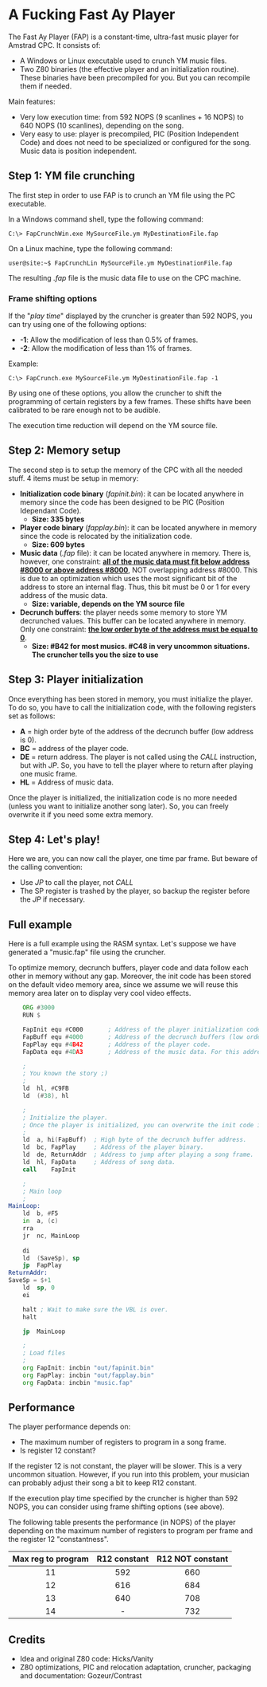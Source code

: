 A Fucking Fast Ay Player
=========================

The Fast Ay Player (FAP) is a constant-time, ultra-fast music player for Amstrad CPC.
It consists of:
 * A Windows or Linux executable used to crunch YM music files.
 * Two Z80 binaries (the effective player and an initialization routine). These binaries have been
   precompiled for you. But you can recompile them if needed.

Main features:
 * Very low execution time: from 592 NOPS (9 scanlines + 16 NOPS) to 640 NOPS (10 scanlines), depending on the song.
 * Very easy to use: player is precompiled, PIC (Position Independent Code) and does not need to be specialized or configured for the song. Music data is position independent.

Step 1: YM file crunching
-------------------------

The first step in order to use FAP is to crunch an YM file using the PC executable.

In a Windows command shell, type the following command:

```shell
C:\> FapCrunchWin.exe MySourceFile.ym MyDestinationFile.fap
```

On a Linux machine, type the following command:
```shell
user@site:~$ FapCrunchLin MySourceFile.ym MyDestinationFile.fap
```

The resulting *.fap* file is the music data file to use on the CPC machine.

### Frame shifting options

If the "*play time*" displayed by the cruncher is greater than 592 NOPS, you can try using one of the
following options:

 * **-1**: Allow the modification of less than 0.5% of frames.
 * **-2**: Allow the modification of less than 1% of frames.

Example:
```shell
C:\> FapCrunch.exe MySourceFile.ym MyDestinationFile.fap -1
```

By using one of these options, you allow the cruncher to shift the programming of certain registers by a few frames.
These shifts have been calibrated to be rare enough not to be audible.

The execution time reduction will depend on the YM source file.

Step 2: Memory setup
--------------------

The second step is to setup the memory of the CPC with all the needed stuff. 4 items must be setup
in memory: 
 * **Initialization code binary** (*fapinit.bin*): it can be located anywhere in memory since the code
   has been designed to be PIC (Position Idependant Code).
	* **Size: 335 bytes**
 * **Player code binary** (*fapplay.bin*): it can be located anywhere in memory since the code is
   relocated by the initialization code.
	* **Size: 609 bytes**
 * **Music data** (*.fap* file): it can be located anywhere in memory. There is, however, one constraint:
   <u>**all of the music data must fit below address #8000 or above address #8000**</u>, NOT overlapping address
   #8000. This is due to an optimization which uses the most significant bit of the address to store an
   internal flag. Thus, this bit must be 0 or 1 for every address of the music data.
	* **Size: variable, depends on the YM source file**
 * **Decrunch buffers**: the player needs some memory to store YM decrunched values. This buffer can be
	located anywhere in memory. Only one constraint: <u>**the low order byte of the address must be equal
	to 0**</u>.
	* **Size: #B42 for most musics. #C48 in very uncommon situations. The cruncher tells you the size to use**

Step 3: Player initialization
-----------------------------

Once everything has been stored in memory, you must initialize the player. To do so, you have to call
the initialization code, with the following registers set as follows:
  * **A** = high order byte of the address of the decrunch buffer (low address is 0).
  * **BC** = address of the player code.
  * **DE** = return address. The player is not called using the *CALL* instruction, but with *JP*. So, you have to
	tell the player where to return after playing one music frame.
  * **HL** = Address of music data.

Once the player is initialized, the initialization code is no more needed (unless you want to initialize another song later).
So, you can freely overwrite it if you need some extra memory.

Step 4: Let's play!
-------------------

Here we are, you can now call the player, one time par frame. But beware of the calling convention:
  * Use *JP* to call the player, not *CALL*
  * The SP register is trashed by the player, so backup the register before the *JP* if necessary.
 
Full example
------------

Here is a full example using the RASM syntax. Let's suppose we have generated a "music.fap" file using the cruncher.

To optimize memory, decrunch buffers, player code and data follow each other in memory without any gap. Moreover,
the init code has been stored on the default video memory area, since we assume we will reuse this memory area later on to 
display very cool video effects.

```asm
    ORG	#3000      
    RUN	$

    FapInit	equ #C000       ; Address of the player initialization code.
    FapBuff	equ #4000       ; Address of the decrunch buffers (low order byte MUST BE 0).
    FapPlay	equ #4B42       ; Address of the player code.
    FapData	equ #4DA3       ; Address of the music data. For this address, music data must be < 12893 bytes to avoid crossing the #8000 address (read above).

    ;
    ; You known the story ;)
    ;
    ld	hl, #C9FB
    ld	(#38), hl

    ;
    ; Initialize the player.
    ; Once the player is initialized, you can overwrite the init code if you need some extra memory.
    ;
    ld	a, hi(FapBuff)	; High byte of the decrunch buffer address.
    ld	bc, FapPlay     ; Address of the player binary.
    ld	de, ReturnAddr  ; Address to jump after playing a song frame.
    ld	hl, FapData     ; Address of song data.
    call    FapInit

    ;
    ; Main loop
    ;
MainLoop:
    ld	b, #F5
    in	a, (c)
    rra
    jr	nc, MainLoop
      
    di
    ld	(SaveSp), sp
    jp	FapPlay
ReturnAddr:
SaveSp = $+1
    ld	sp, 0
    ei

    halt ; Wait to make sure the VBL is over.
    halt

    jp	MainLoop

    ;
    ; Load files
    ;
    org	FapInit: incbin "out/fapinit.bin"
    org	FapPlay: incbin "out/fapplay.bin"
    org	FapData: incbin "music.fap"
```

Performance
-----------

The player performance depends on:
 * The maximum number of registers to program in a song frame.
 * Is register 12 constant?

If the register 12 is not constant, the player will be slower. This is a very uncommon situation.
However, if you run into this problem, your musician can probably adjust their song a bit to keep R12 constant.

If the execution play time specified by the cruncher is higher than 592 NOPS, you can consider using frame
shifting options (see above).

The following table presents the performance (in NOPS) of the player depending on the maximum number of registers to
program per frame and the register 12 "constantness".

| Max reg to program | R12 constant | R12 NOT constant |
|:------------------:|:------------:|:----------------:|
|         11         |     592      |        660       |
|         12         |     616      |        684       |
|         13         |     640      |        708       |
|         14         |      -       |        732       |

Credits
-------

 * Idea and original Z80 code: Hicks/Vanity
 * Z80 optimizations, PIC and relocation adaptation, cruncher, packaging and documentation: Gozeur/Contrast

